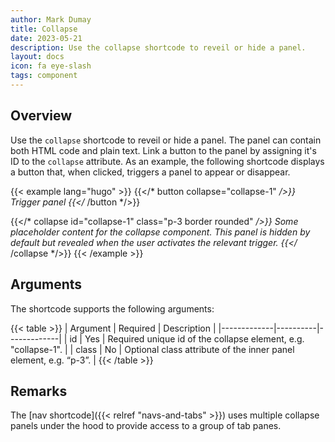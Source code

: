 ```yaml
---
author: Mark Dumay
title: Collapse
date: 2023-05-21
description: Use the collapse shortcode to reveil or hide a panel.
layout: docs
icon: fa eye-slash
tags: component
---
```


## Overview

Use the `collapse` shortcode to reveil or hide a panel. The panel can contain both HTML code and plain text. Link a button to the panel by assigning it's ID to the `collapse` attribute. As an example, the following shortcode displays a button that, when clicked, triggers a panel to appear or disappear.

<!-- markdownlint-disable MD037 -->
{{< example lang="hugo" >}}
{{</* button collapse="collapse-1" */>}}
    Trigger panel
{{</* /button */>}}

{{</* collapse id="collapse-1" class="p-3 border rounded" */>}}
    Some placeholder content for the collapse component. This panel is <i>hidden by default</i> but
    revealed when the user activates the relevant trigger.
{{</* /collapse */>}}
{{< /example >}}
<!-- markdownlint-enable MD037 -->

## Arguments

The shortcode supports the following arguments:

{{< table >}}
| Argument    | Required | Description |
|-------------|----------|-------------|
| id          | Yes      | Required unique id of the collapse element, e.g. "collapse-1". |
| class       | No       | Optional class attribute of the inner panel element, e.g. “p-3”. |
{{< /table >}}

## Remarks

The [nav shortcode]({{< relref "navs-and-tabs" >}}) uses multiple collapse panels under the hood to provide access to a group of tab panes.
